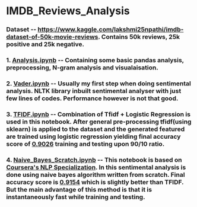 # IMDB_Reviews_Analysis

### Dataset -- https://www.kaggle.com/lakshmi25npathi/imdb-dataset-of-50k-movie-reviews. Contains 50k reviews, 25k positive and 25k negative.

### 1. <ins>Analysis.ipynb</ins> -- Containing some basic pandas analysis, preprocessing, N-gram analysis and visualaisation.
### 2. <ins>Vader.ipynb</ins> -- Usually my first step when doing sentimental analysis. NLTK library inbuilt sentimental analyser with just few lines of codes. Performance however is not that good.
### 3. <ins>TFIDF.ipynb</ins> -- Combination of Tfidf + Logistic Regression is used in this notebook. After general pre-processing tfidf(using sklearn) is applied to the dataset and the generated featured are trained using logistic regression yielding final accuracy score of <ins>0.9026</ins> training and testing upon 90/10 ratio.
### 4. <ins>Naive_Bayes_Scratch.ipynb</ins> -- This notebook is based on <ins>Coursera's NLP Specialization</ins>. In this sentimental analysis is done using naive bayes algorithm written from scratch. Final accuracy score is <ins>0.9154</ins> which is slightly better than TFIDF. But the main advantage of this method is that it is instantaneously fast while training and testing.
        
